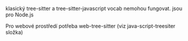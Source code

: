 klasický tree-sitter a tree-sitter-javascript vocab nemohou fungovat. jsou pro Node.js

Pro webové prostředí potřeba web-tree-sitter (viz java-script-treesiter složka)